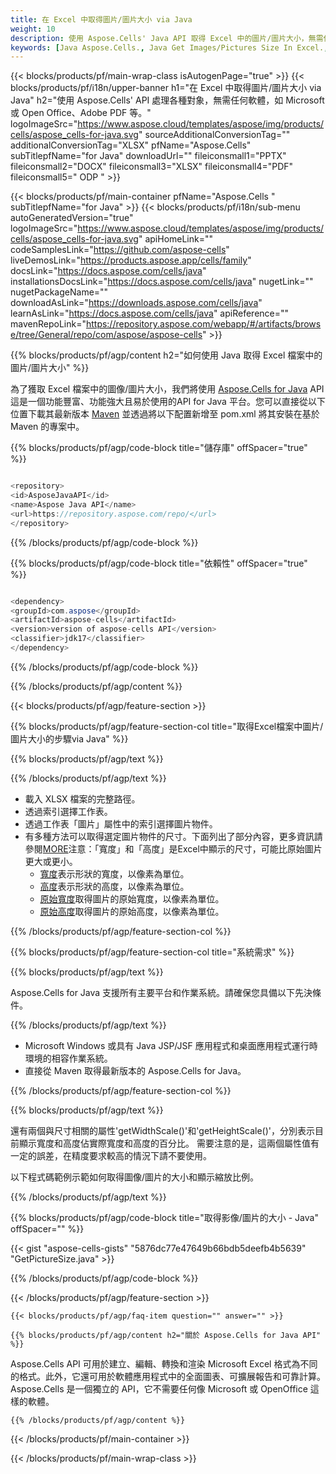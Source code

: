 ```yaml
---
title: 在 Excel 中取得圖片/圖片大小 via Java
weight: 10
description: 使用 Aspose.Cells' Java API 取得 Excel 中的圖片/圖片大小，無需任何軟體，如 Microsoft 或 Open Office、Adobe PDF 等。
keywords: [Java Aspose.Cells., Java Get Images/Pictures Size In Excel., Java Obtain Images/Pictures Size In Excel., Java Access Images/Pictures Size In Excel]
---
```

{{< blocks/products/pf/main-wrap-class isAutogenPage="true" >}}
{{< blocks/products/pf/i18n/upper-banner h1="在 Excel 中取得圖片/圖片大小 via Java" h2="使用 Aspose.Cells\' API 處理各種對象，無需任何軟體，如 Microsoft 或 Open Office、Adobe PDF 等。" logoImageSrc="https://www.aspose.cloud/templates/aspose/img/products/cells/aspose_cells-for-java.svg" sourceAdditionalConversionTag="" additionalConversionTag="XLSX" pfName="Aspose.Cells" subTitlepfName="for Java" downloadUrl="" fileiconsmall1="PPTX" fileiconsmall2="DOCX" fileiconsmall3="XLSX" fileiconsmall4="PDF" fileiconsmall5=" ODP " >}}

{{< blocks/products/pf/main-container pfName="Aspose.Cells " subTitlepfName="for Java" >}}
{{< blocks/products/pf/i18n/sub-menu autoGeneratedVersion="true" logoImageSrc="https://www.aspose.cloud/templates/aspose/img/products/cells/aspose_cells-for-java.svg" apiHomeLink="" codeSamplesLink="https://github.com/aspose-cells" liveDemosLink="https://products.aspose.app/cells/family" docsLink="https://docs.aspose.com/cells/java" installationsDocsLink="https://docs.aspose.com/cells/java" nugetLink="" nugetPackageName="" downloadAsLink="https://downloads.aspose.com/cells/java" learnAsLink="https://docs.aspose.com/cells/java" apiReference="" mavenRepoLink="https://repository.aspose.com/webapp/#/artifacts/browse/tree/General/repo/com/aspose/aspose-cells" >}}

{{% blocks/products/pf/agp/content h2="如何使用 Java 取得 Excel 檔案中的圖片/圖片大小" %}}

為了獲取 Excel 檔案中的圖像/圖片大小，我們將使用
 [Aspose.Cells for Java](https://products.aspose.com/cells/java) 
API 這是一個功能豐富、功能強大且易於使用的API for Java 平台。您可以直接從以下位置下載其最新版本
 [Maven](https://repository.aspose.com/webapp/#/artifacts/browse/tree/General/repo/com/aspose/aspose-cells) 
並透過將以下配置新增至 pom.xml 將其安裝在基於 Maven 的專案中。

{{% blocks/products/pf/agp/code-block title="儲存庫" offSpacer="true" %}}

```cs

<repository>
<id>AsposeJavaAPI</id>
<name>Aspose Java API</name>
<url>https://repository.aspose.com/repo/</url>
</repository>

```

{{% /blocks/products/pf/agp/code-block %}}

{{% blocks/products/pf/agp/code-block title="依賴性" offSpacer="true" %}}

```cs

<dependency>
<groupId>com.aspose</groupId>
<artifactId>aspose-cells</artifactId>
<version>version of aspose-cells API</version>
<classifier>jdk17</classifier>
</dependency>

```

{{% /blocks/products/pf/agp/code-block %}}

{{% /blocks/products/pf/agp/content %}}

{{< blocks/products/pf/agp/feature-section >}}

{{% blocks/products/pf/agp/feature-section-col title="取得Excel檔案中圖片/圖片大小的步驟via Java" %}}

{{% blocks/products/pf/agp/text %}}

{{% /blocks/products/pf/agp/text %}}

+ 載入 XLSX 檔案的完整路徑。
+ 透過索引選擇工作表。
+ 透過工作表「圖片」屬性中的索引選擇圖片物件。
 + 有多種方法可以取得選定圖片物件的尺寸。下面列出了部分內容，更多資訊請參閱[MORE](https://reference.aspose.com/cells/java/com.aspose.cells/picture/)注意：「寬度」和「高度」是Excel中顯示的尺寸，可能比原始圖片更大或更小。
    + [寬度](https://reference.aspose.com/cells/java/com.aspose.cells/picture/#getWidth--)表示形狀的寬度，以像素為單位。
    + [高度](https://reference.aspose.com/cells/java/com.aspose.cells/picture/#getHeight--)表示形狀的高度，以像素為單位。
    + [原始寬度](https://reference.aspose.com/cells/java/com.aspose.cells/picture/#getOriginalWidth--)取得圖片的原始寬度，以像素為單位。
    + [原始高度](https://reference.aspose.com/cells/java/com.aspose.cells/picture/#getOriginalHeight--)取得圖片的原始高度，以像素為單位。


{{% /blocks/products/pf/agp/feature-section-col %}}

{{% blocks/products/pf/agp/feature-section-col title="系統需求" %}}

{{% blocks/products/pf/agp/text %}}

Aspose.Cells for Java 支援所有主要平台和作業系統。請確保您具備以下先決條件。

{{% /blocks/products/pf/agp/text %}}

- Microsoft Windows 或具有 Java JSP/JSF 應用程式和桌面應用程式運行時環境的相容作業系統。
- 直接從 Maven 取得最新版本的 Aspose.Cells for Java。

{{% /blocks/products/pf/agp/feature-section-col %}}

{{% blocks/products/pf/agp/text %}}
 
還有兩個與尺寸相關的屬性'getWidthScale()'和'getHeightScale()'，分別表示目前顯示寬度和高度佔實際寬度和高度的百分比。
需要注意的是，這兩個屬性值有一定的誤差，在精度要求較高的情況下請不要使用。
 
以下程式碼範例示範如何取得圖像/圖片的大小和顯示縮放比例。

{{% /blocks/products/pf/agp/text %}}

{{% blocks/products/pf/agp/code-block title="取得影像/圖片的大小 - Java" offSpacer="" %}}

{{< gist "aspose-cells-gists" "5876dc77e47649b66bdb5deefb4b5639" "GetPictureSize.java" >}}

{{% /blocks/products/pf/agp/code-block %}}

{{< /blocks/products/pf/agp/feature-section >}}

    {{< blocks/products/pf/agp/faq-item question="" answer="" >}}
 

<!-- aboutfile Starts -->

    {{% blocks/products/pf/agp/content h2="關於 Aspose.Cells for Java API" %}}

 Aspose.Cells API 可用於建立、編輯、轉換和渲染 Microsoft Excel 格式為不同的格式。此外，它還可用於軟體應用程式中的全面圖表、可擴展報告和可靠計算。 Aspose.Cells 是一個獨立的 API，它不需要任何像 Microsoft 或 OpenOffice 這樣的軟體。


    {{% /blocks/products/pf/agp/content %}}

    


{{< /blocks/products/pf/main-container >}}
    
{{< /blocks/products/pf/main-wrap-class >}}
